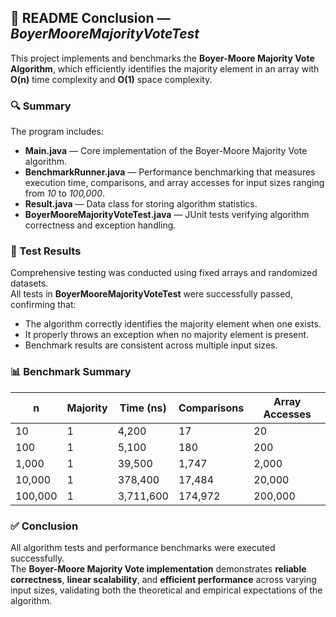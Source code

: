 ## 📘 README Conclusion — *BoyerMooreMajorityVoteTest*  

This project implements and benchmarks the **Boyer-Moore Majority Vote Algorithm**, which efficiently identifies the majority element in an array with **O(n)** time complexity and **O(1)** space complexity.  

### 🔍 Summary  
The program includes:  
- **Main.java** — Core implementation of the Boyer-Moore Majority Vote algorithm.  
- **BenchmarkRunner.java** — Performance benchmarking that measures execution time, comparisons, and array accesses for input sizes ranging from *10* to *100,000*.  
- **Result.java** — Data class for storing algorithm statistics.  
- **BoyerMooreMajorityVoteTest.java** — JUnit tests verifying algorithm correctness and exception handling.  

### 🧪 Test Results  
Comprehensive testing was conducted using fixed arrays and randomized datasets.  
All tests in **BoyerMooreMajorityVoteTest** were successfully passed, confirming that:  
- The algorithm correctly identifies the majority element when one exists.  
- It properly throws an exception when no majority element is present.  
- Benchmark results are consistent across multiple input sizes.  

### 📊 Benchmark Summary  
| n | Majority | Time (ns) | Comparisons | Array Accesses |
|---|-----------|------------|--------------|----------------|
| 10 | 1 | 4,200 | 17 | 20 |
| 100 | 1 | 5,100 | 180 | 200 |
| 1,000 | 1 | 39,500 | 1,747 | 2,000 |
| 10,000 | 1 | 378,400 | 17,484 | 20,000 |
| 100,000 | 1 | 3,711,600 | 174,972 | 200,000 |

### ✅ Conclusion  
All algorithm tests and performance benchmarks were executed successfully.  
The **Boyer-Moore Majority Vote implementation** demonstrates **reliable correctness**, **linear scalability**, and **efficient performance** across varying input sizes, validating both the theoretical and empirical expectations of the algorithm.

